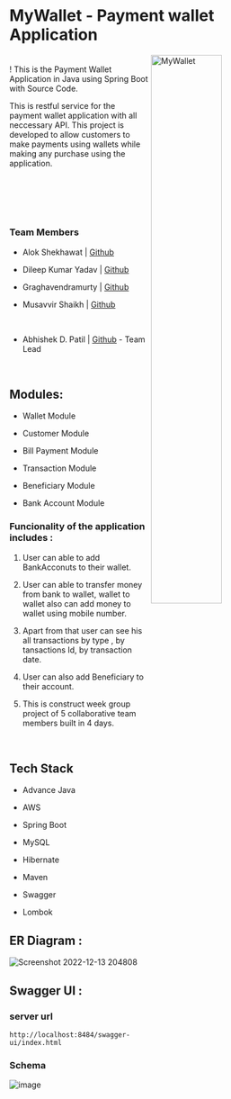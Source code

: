 # MyWallet - Payment wallet Application

<img src="https://user-images.githubusercontent.com/105943862/208486571-5d2a1eb9-b77e-4b70-975b-8128fcb8f86c.png" alt="MyWallet" width = "50%" align=right > 

</br>
!
This is the Payment Wallet Application in Java using Spring Boot with Source Code. 

This is restful service for the payment wallet application with all neccessary API. This project is developed to allow customers to make payments using wallets while making any purchase using the application. 

</br></br></br>
#
### Team Members 

 - Alok Shekhawat  |  [Github](https://github.com/aloks31)   <!-- Added Beneficiary Service Layer implemtation. Establish relationship between Beneficiary entity and Customer entity. -->

 - Dileep Kumar Yadav  |  [Github](https://github.com/dileep8920)  <!-- :  Responsible for creating the Wallet Module. Added Wallet Service Layer Implemetation. -->

 - Graghavendramurty |  [Github](https://github.com/GandhamRaghavendra)  <!-- :  Worked Transaction Service Layer Implementation and perform transaction related operations. -->

 - Musavvir Shaikh  |  [Github](https://github.com/shaikh9560)  <!-- :  Created Bank Acccount Service Layer and implementation of account related services. -->
</br>

 - Abhishek D. Patil |  [Github](https://github.com/abhishek-0713) -   Team Lead <!-- Resplonsible for building overall working flow of application. Implemented User Service Layer, validate login service layer. Bug Fixes, Handling Console Errors, All Exceptions Handling. -->

                     

</br>

## Modules:

-	Wallet Module

-	Customer Module

-	Bill Payment Module

-	Transaction Module

-	Beneficiary Module

-	Bank Account Module

### Funcionality of the application includes : 

1. User can able to add BankAcconuts to their wallet.

2. User can able to transfer money from bank to wallet, wallet to wallet also can add money to wallet using mobile number.

3. Apart from that user can see his all transactions by type , by tansactions Id, by transaction date. 

4. User can also add Beneficiary to their account. 

5. This is construct week group project of 5 collaborative team members built in 4 days.

</br>

## Tech Stack

- Advance Java

- AWS

- Spring Boot

- MySQL

- Hibernate

- Maven

- Swagger

- Lombok

## ER Diagram : 

![Screenshot 2022-12-13 204808](https://user-images.githubusercontent.com/105943862/208492068-2bda95cc-33dd-4f7e-849d-3c1a7738e5c5.png)


## Swagger UI :

### server url
`` http://localhost:8484/swagger-ui/index.html ``

### Schema

![image](https://user-images.githubusercontent.com/105943862/208501389-eb273f1a-38f0-4b7b-b522-8e8e75fa9d6d.png)

<!-- ### Swagger Run
![image](https://user-images.githubusercontent.com/105943862/208501739-22793eb1-f09a-439e-9f5f-4ea56bfe632c.png)
![image](https://user-images.githubusercontent.com/105943862/208501763-11c2b3ee-d3d8-47bc-bffe-7d836a35697f.png)
![image](https://user-images.githubusercontent.com/105943862/208501791-2ee582d9-c4b4-4863-b4e0-2e59d326ff29.png)
 -->
